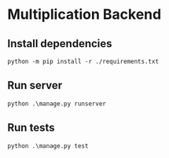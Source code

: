 # Multiplication Backend

## Install dependencies
```
python -m pip install -r ./requirements.txt
```

## Run server
```
python .\manage.py runserver
```

## Run tests
```
python .\manage.py test
```